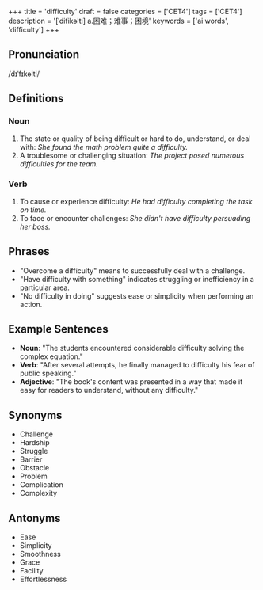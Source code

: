 +++
title = 'difficulty'
draft = false
categories = ['CET4']
tags = ['CET4']
description = '[ˈdifikəlti] a.困难；难事；困境'
keywords = ['ai words', 'difficulty']
+++

## Pronunciation
/dɪˈfɪkəlti/

## Definitions
### Noun
1. The state or quality of being difficult or hard to do, understand, or deal with: *She found the math problem quite a difficulty.*
2. A troublesome or challenging situation: *The project posed numerous difficulties for the team.*

### Verb
1. To cause or experience difficulty: *He had difficulty completing the task on time.*
2. To face or encounter challenges: *She didn't have difficulty persuading her boss.*

## Phrases
- "Overcome a difficulty" means to successfully deal with a challenge.
- "Have difficulty with something" indicates struggling or inefficiency in a particular area.
- "No difficulty in doing" suggests ease or simplicity when performing an action.

## Example Sentences
- **Noun**: "The students encountered considerable difficulty solving the complex equation."
- **Verb**: "After several attempts, he finally managed to difficulty his fear of public speaking."
- **Adjective**: "The book's content was presented in a way that made it easy for readers to understand, without any difficulty."

## Synonyms
- Challenge
- Hardship
- Struggle
- Barrier
- Obstacle
- Problem
- Complication
- Complexity

## Antonyms
- Ease
- Simplicity
- Smoothness
- Grace
- Facility
- Effortlessness

